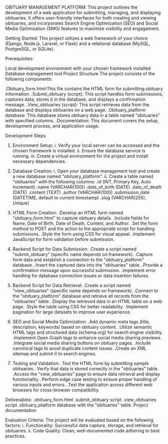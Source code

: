 OBITUARY MANAGEMENT PLATFORM: 
This project outlines the development of a web application for submitting, managing, and displaying obituaries. It offers user-friendly interfaces for both creating and viewing obituaries, and incorporates Search Engine Optimization (SEO) and Social Media Optimization (SMO) features to maximize visibility and engagement.

Getting Started:
This project utilizes a web framework of your choice (Django, Node.js, Laravel, or Flask) and a relational database (MySQL, PostgreSQL, or SQLite).

Prerequisites:

Local development environment with your chosen framework installed
Database management tool
Project Structure
The project consists of the following components:

.Obituary_form.html:This file contains the HTML form for submitting obituary information.
.Submit_obituary (script): This script handles form submissions, captures data, stores it in the database, and displays a confirmation message.
.View_obituaries (script): This script retrieves data from the database and displays obituaries on a web page.
.Obituary_platform database: This database stores obituary data in a table named "obituaries" with specified columns.
.Documentation: This document covers the setup, development process, and application usage.

Development Steps
1. Environment Setup:
  i.  Verify your local server can be accessed and the chosen framework is installed.
  ii. Ensure the database service is running.
  iii. Create a virtual environment for the project and install necessary dependencies.

2. Database Creation:
   i. Open your database management tool and create a new database named "obituary_platform".
   ii. Create a table named "obituaries" with the following columns:
     .id (INT, Primary Key, Auto Increment)
     .name (VARCHAR(100))
     .date_of_birth (DATE)
     .date_of_death (DATE)
     .content (TEXT)
     .author (VARCHAR(100))
     .submission_date (DATETIME, default to current timestamp)
     .slug (VARCHAR(255), Unique)
   
3. HTML Form Creation:
.Develop an HTML form named "obituary_form.html" to capture obituary details.
.Include fields for Name, Date of Birth, Date of Death, Content, and Author.
.Set the form method to POST and the action to the appropriate script for handling submissions.
.Style the form using CSS for visual appeal.
.Implement JavaScript for form validation before submission.

4. Backend Script for Data Submission:
.Create a script named "submit_obituary" (specific name depends on framework).
.Capture form data and establish a connection to the "obituary_platform" database.
.Insert the captured data into the "obituaries" table.
.Provide a confirmation message upon successful submission.
.Implement error handling for database connection issues or data insertion failures.

5. Backend Script for Data Retrieval:
.Create a script named "view_obituaries" (specific name depends on framework).
.Connect to the "obituary_platform" database and retrieve all records from the "obituaries" table.
.Display the retrieved data in an HTML table on a web page.
.Style the table using CSS for better readability.
.Implement pagination for large datasets to improve user experience.

6. SEO and Social Media Optimization:
.Add dynamic meta tags (title, description, keywords) based on obituary content.
.Utilize semantic HTML tags and structured data (schema.org) for search engine visibility.
.Implement Open Graph tags to enhance social media sharing previews.
.Integrate social media sharing buttons on obituary pages.
.Include canonical tags to avoid duplicate content issues.
.Create an XML sitemap and submit it to search engines.

7. Testing and Validation:
.Test the HTML form by submitting sample obituaries.
.Verify that data is stored correctly in the "obituaries" table.
.Access the "view_obituaries" page to ensure data retrieval and display functionality.
.Perform edge case testing to ensure proper handling of various inputs and errors.
.Test the application across different web browsers for cross-browser compatibility.

Deliverables:
.obituary_form.html
.submit_obituary script
.view_obituaries script
.obituary_platform database with the "obituaries" table
.Project documentation

Evaluation Criteria:
The project will be evaluated based on the following factors:
i. Functionality: Successful data capture, storage, and retrieval for obituaries.
ii. Code Quality: Clean, well-documented code adhering to best practices.







